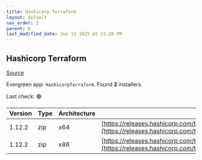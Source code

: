 ```yaml
---
title: Hashicorp Terraform
layout: default
nav_order: 2
parent: H
last_modified_date: Jun 11 2025 at 12:20 PM
---
```


## Hashicorp Terraform

[Source](https://www.terraform.io/)

Evergreen app: `HashicorpTerraform`. Found **2** installers.

Last check: 🟢

| Version | Type | Architecture | URI                                                                                                                                                                      |
| ------- | ---- | ------------ | ------------------------------------------------------------------------------------------------------------------------------------------------------------------------ |
| 1.12.2  | zip  | x64          | [https://releases.hashicorp.com/terraform/1.12.2/terraform_1.12.2_windows_amd64.zip](https://releases.hashicorp.com/terraform/1.12.2/terraform_1.12.2_windows_amd64.zip) |
| 1.12.2  | zip  | x86          | [https://releases.hashicorp.com/terraform/1.12.2/terraform_1.12.2_windows_386.zip](https://releases.hashicorp.com/terraform/1.12.2/terraform_1.12.2_windows_386.zip)     |

